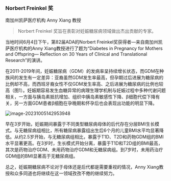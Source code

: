 ### Norbert Freinkel 奖

南加州凯萨医疗机构 Anny Xiang 教授

> Norbert Freinkel 奖旨在表彰对妊娠糖尿病领域做出杰出贡献的专家。



当地时间6月4日下午，第82届ADA的Norbert Freinkel奖获得者—来自南加州凯萨医疗机构的Anny Xiang教授进行了题为“Diabetes in Pregnancy for Mothers and Offspring— Reflection on 30 Years of Clinical and Translational Research”的演讲。

在2011-2019年间，妊娠糖尿病（GDM）的发病率呈持续增长状态，而GDM在种族间的发生有一定差异：亚裔虽然GDM发生率最高，但孕期过后进展为糖尿病的比例却不高，而西班牙裔女性不仅GDM发生率高、之后进展为糖尿病的比例也较高（图1）。妊娠期容易发生血糖异常的病理生理学机制与妊娠过程中多种代谢问题相关，一方面与胰岛素抵抗增加、组织中胰岛素敏感性下降、β细胞代偿下降有关，另一方面GDM患者β细胞在孕晚期和怀孕后也会表现出功能的明显下降。

![image-20231005142953948](https://p.ipic.vip/cn3ctr.png)



早在3岁开始，妊娠期间暴露于不同类型糖尿病母体的后代存在分层BMI生长模式。与无糖尿病组相比，所有糖尿病暴露组出生后6个月的儿童BMI水平均显著降低。从约2.5岁开始，与无糖尿病组相比，暴露于T1D、T2D和药物GDM组的BMI水平显著更高。在3岁时，生长模式开始分离，暴露于T1D和T2D组的BMI最高，其次是药物治疗GDM、未用药物治疗GDM和无糖尿病组。到7岁时，未用药治疗GDM组的BMI显著高于无糖尿病组。

总之，妊娠期糖尿病不论对于母体还是后代都是需要重视的情况，Anny Xiang教授和众多同道也将继续在这一领域孜孜不倦的继续努力。